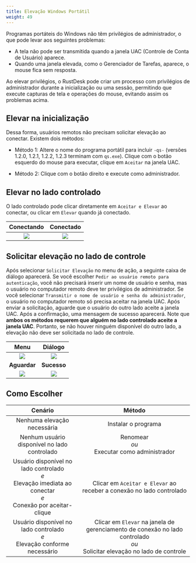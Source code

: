```yaml
---
title: Elevação Windows Portátil
weight: 49
---
```


Programas portáteis do Windows não têm privilégios de administrador, o que pode levar aos seguintes problemas:

- A tela não pode ser transmitida quando a janela UAC (Controle de Conta de Usuário) aparece.
- Quando uma janela elevada, como o Gerenciador de Tarefas, aparece, o mouse fica sem resposta.

Ao elevar privilégios, o RustDesk pode criar um processo com privilégios de administrador durante a inicialização ou uma sessão, permitindo que execute capturas de tela e operações do mouse, evitando assim os problemas acima.

## Elevar na inicialização

Dessa forma, usuários remotos não precisam solicitar elevação ao conectar. Existem dois métodos:

* Método 1: Altere o nome do programa portátil para incluir `-qs-` (versões 1.2.0, 1.2.1, 1.2.2, 1.2.3 terminam com `qs.exe`). Clique com o botão esquerdo do mouse para executar, clique em `Aceitar` na janela UAC.

* Método 2: Clique com o botão direito e execute como administrador.

## Elevar no lado controlado

O lado controlado pode clicar diretamente em `Aceitar e Elevar` ao conectar, ou clicar em `Elevar` quando já conectado.

| Conectando | Conectado |
| :---: | :---: |
| ![](/docs/en/client/windows/windows-portable-elevation/images/cm_unauth.jpg) | ![](/docs/en/client/windows/windows-portable-elevation/images/cm_auth.jpg) |

## Solicitar elevação no lado de controle

Após selecionar `Solicitar Elevação` no menu de ação, a seguinte caixa de diálogo aparecerá. Se você escolher `Pedir ao usuário remoto para autenticação`, você não precisará inserir um nome de usuário e senha, mas o usuário no computador remoto deve ter privilégios de administrador. Se você selecionar `Transmitir o nome de usuário e senha do administrador`, o usuário no computador remoto só precisa aceitar na janela UAC. Após enviar a solicitação, aguarde que o usuário do outro lado aceite a janela UAC. Após a confirmação, uma mensagem de sucesso aparecerá. Note que **ambos os métodos requerem que alguém no lado controlado aceite a janela UAC**. Portanto, se não houver ninguém disponível do outro lado, a elevação não deve ser solicitada no lado de controle.

| Menu | Diálogo |
| :---: | :---: |
| ![](/docs/en/client/windows/windows-portable-elevation/images/menu.png) | ![](/docs/en/client/windows/windows-portable-elevation/images/dialog.png) |
| **Aguardar** | **Sucesso** |
| ![](/docs/en/client/windows/windows-portable-elevation/images/wait.png) | ![](/docs/en/client/windows/windows-portable-elevation/images/success.png) |

## Como Escolher

| Cenário | Método |
| :---: | :---: |
| Nenhuma elevação necessária | Instalar o programa |
| Nenhum usuário disponível no lado controlado | Renomear<br/>*ou*<br/> Executar como administrador |
| Usuário disponível no lado controlado<br/>*e*<br/> Elevação imediata ao conectar<br/>*e*<br/> Conexão por aceitar-clique | Clicar em `Aceitar e Elevar` ao receber a conexão no lado controlado |
| Usuário disponível no lado controlado<br/>*e*<br/> Elevação conforme necessário | Clicar em `Elevar` na janela de gerenciamento de conexão no lado controlado<br/>*ou*<br/> Solicitar elevação no lado de controle |